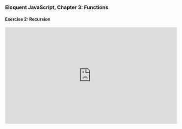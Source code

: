 ### Eloquent JavaScript, Chapter 3: Functions
#### Exercise 2: Recursion

<iframe src="https://www.livecoding.tv/mikeumus/videos/mB7EV/embed" width="560" height="315" frameborder="0" allowfullscreen="true" scrolling="no"></iframe>
